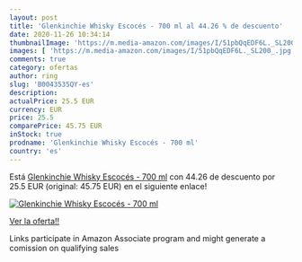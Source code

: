 ```yaml
---
layout: post
title: 'Glenkinchie Whisky Escocés - 700 ml al 44.26 % de descuento'
date: 2020-11-26 10:34:14
thumbnailImage: 'https://m.media-amazon.com/images/I/51pbQqEDF6L._SL200_.jpg'
images: [ 'https://m.media-amazon.com/images/I/51pbQqEDF6L._SL200_.jpg' ]
comments: true
category: ofertas
author: ring
slug: 'B0043535QY-es'
description:
actualPrice: 25.5 EUR
currency: EUR
price: 25.5
comparePrice: 45.75 EUR
inStock: true
prodname: 'Glenkinchie Whisky Escocés - 700 ml'
country: 'es'
---
```


Está [Glenkinchie Whisky Escocés - 700 ml](https://www.amazon.es/dp/B0043535QY/?tag=tolees-21) con 44.26 de descuento por 25.5 EUR (original: 45.75 EUR) en el siguiente enlace!

[![Glenkinchie Whisky Escocés - 700 ml](https://m.media-amazon.com/images/I/51pbQqEDF6L._SL200_.jpg)](https://www.amazon.es/dp/B0043535QY/?tag=tolees-21)

[Ver la oferta!!](https://www.amazon.es/dp/B0043535QY/?tag=tolees-21)

Links participate in Amazon Associate program and might generate a comission on qualifying sales


